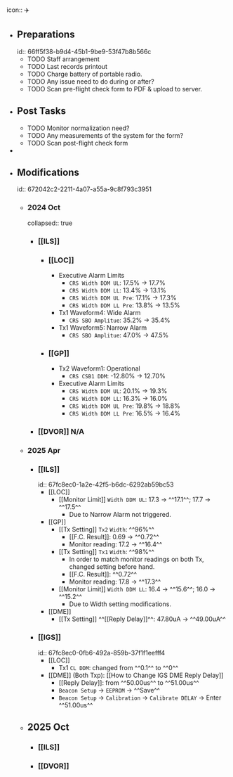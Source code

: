 icon:: ✈️

- ## Preparations
  id:: 66ff5f38-b9d4-45b1-9be9-53f47b8b566c
	- TODO Staff arrangement
	- TODO Last records printout
	- TODO Charge battery of portable radio.
	- TODO Any issue need to do during or after?
	- TODO Scan pre-flight check form to PDF & upload to server.
- ## Post Tasks
	- TODO Monitor normalization need?
	- TODO Any measurements of the system for the form?
	- TODO Scan post-flight check form
-
- ## Modifications
  id:: 672042c2-2211-4a07-a55a-9c8f793c3951
	- ### 2024 Oct
	  collapsed:: true
		- ### [[ILS]]
			- ### [[LOC]]
				- Executive Alarm Limits
					- `CRS Width DDM UL`: 17.5% -> 17.7%
					- `CRS Width DDM LL`: 13.4% -> 13.1%
					- `CRS Width DDM UL Pre`: 17.1% -> 17.3%
					- `CRS Width DDM LL Pre`: 13.8% -> 13.5%
				- Tx1 Waveform4: Wide Alarm
					- `CRS SBO Amplitue`: 35.2% -> 35.4%
				- Tx1 Waveform5: Narrow Alarm
					- `CRS SBO Amplitue`: 47.0% -> 47.5%
			- ### [[GP]]
				- Tx2 Waveform1: Operational
					- `CRS CSB1 DDM`: -12.80% -> 12.70%
				- Executive Alarm Limits
					- `CRS Width DDM UL`: 20.1% -> 19.3%
					- `CRS Width DDM LL`: 16.3% -> 16.0%
					- `CRS Width DDM UL Pre`: 19.8% -> 18.8%
					- `CRS Width DDM LL Pre`: 16.5% -> 16.4%
		- ### [[DVOR]] N/A
	- ### 2025 Apr
		- ### [[ILS]]
		  id:: 67fc8ec0-1a2e-42f5-b6dc-6292ab59bc53
			- [[LOC]]
				- [[Monitor Limit]] `Width DDM UL`: 17.3 -> ^^17.1^^; 17.7 -> ^^17.5^^
					- Due to Narrow Alarm not triggered.
			- [[GP]]
				- [[Tx Setting]] `Tx2` `Width`: ^^96%^^
					- [[F.C. Result]]: 0.69 -> ^^0.72^^
					- Monitor reading: 17.2 -> ^^16.4^^
				- [[Tx Setting]] `Tx1` `Width`: ^^98%^^
					- In order to match monitor readings on both Tx, changed setting before hand.
					- [[F.C. Result]]: ^^0.72^^
					- Monitor reading: 17.8 -> ^^17.3^^
				- [[Monitor Limit]] `Width DDM LL`: 16.4 -> ^^15.6^^; 16.0 -> ^^15.2^^
					- Due to Width setting modifications.
			- [[DME]]
				- [[Tx Setting]] ^^[[Reply Delay]]^^: 47.80uA -> ^^49.00uA^^
		- ### [[IGS]]
		  id:: 67fc8ec0-0fb6-492a-859b-37f1f1eefff4
			- [[LOC]]
				- Tx1 `CL DDM`: changed from ^^0.1^^ to ^^0^^
			- [[DME]] (Both Txp): [[How to Change IGS DME Reply Delay]]
				- [[Reply Delay]]: from ^^50.00us^^ to ^^51.00us^^
				- `Beacon Setup` -> `EEPROM` -> ^^Save^^
				- `Beacon Setup` -> `Calibration` -> `Calibrate DELAY` -> Enter ^^51.00us^^
	- ## 2025 Oct
		- ### [[ILS]]
		- ### [[DVOR]]